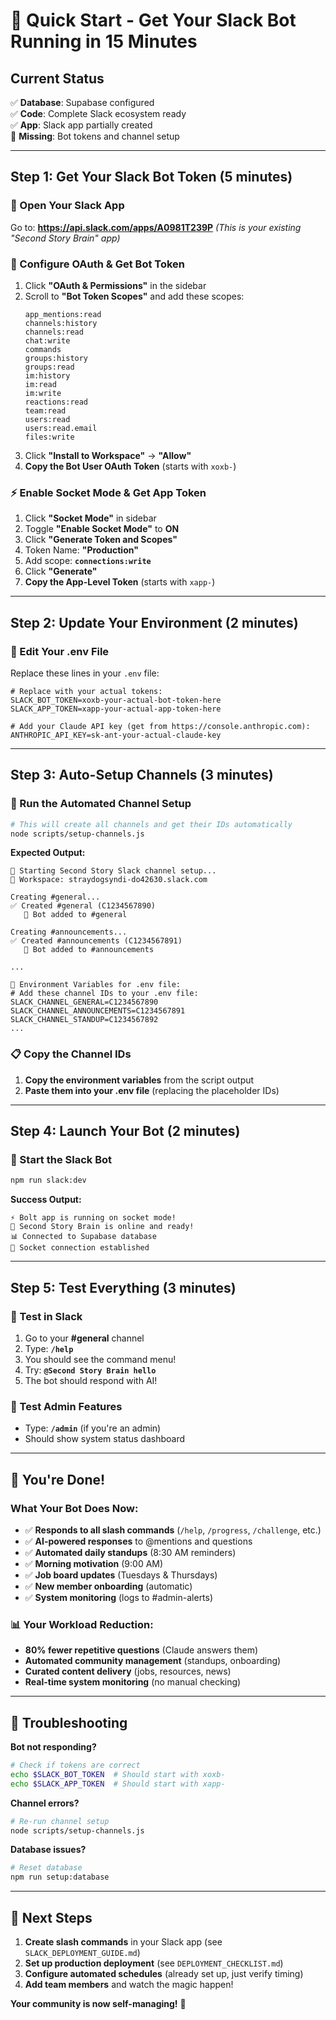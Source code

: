 # 🚀 Quick Start - Get Your Slack Bot Running in 15 Minutes

## Current Status
✅ **Database**: Supabase configured  
✅ **Code**: Complete Slack ecosystem ready  
✅ **App**: Slack app partially created  
🔄 **Missing**: Bot tokens and channel setup  

---

## Step 1: Get Your Slack Bot Token (5 minutes)

### 🔗 Open Your Slack App
Go to: **https://api.slack.com/apps/A0981T239P**
*(This is your existing "Second Story Brain" app)*

### 🔑 Configure OAuth & Get Bot Token
1. Click **"OAuth & Permissions"** in the sidebar
2. Scroll to **"Bot Token Scopes"** and add these scopes:
   ```
   app_mentions:read
   channels:history
   channels:read
   chat:write
   commands
   groups:history
   groups:read
   im:history
   im:read
   im:write
   reactions:read
   team:read
   users:read
   users:read.email
   files:write
   ```
3. Click **"Install to Workspace"** → **"Allow"**
4. **Copy the Bot User OAuth Token** (starts with `xoxb-`)

### ⚡ Enable Socket Mode & Get App Token
1. Click **"Socket Mode"** in sidebar
2. Toggle **"Enable Socket Mode"** to **ON**
3. Click **"Generate Token and Scopes"**
4. Token Name: **"Production"**
5. Add scope: **`connections:write`**
6. Click **"Generate"**
7. **Copy the App-Level Token** (starts with `xapp-`)

---

## Step 2: Update Your Environment (2 minutes)

### 📝 Edit Your .env File
Replace these lines in your `.env` file:

```env
# Replace with your actual tokens:
SLACK_BOT_TOKEN=xoxb-your-actual-bot-token-here
SLACK_APP_TOKEN=xapp-your-actual-app-token-here

# Add your Claude API key (get from https://console.anthropic.com):
ANTHROPIC_API_KEY=sk-ant-your-actual-claude-key
```

---

## Step 3: Auto-Setup Channels (3 minutes)

### 🤖 Run the Automated Channel Setup
```bash
# This will create all channels and get their IDs automatically
node scripts/setup-channels.js
```

**Expected Output:**
```
🚀 Starting Second Story Slack channel setup...
📍 Workspace: straydogsyndi-do42630.slack.com

Creating #general...
✅ Created #general (C1234567890)
   🤖 Bot added to #general

Creating #announcements...
✅ Created #announcements (C1234567891)
   🤖 Bot added to #announcements

...

🔧 Environment Variables for .env file:
# Add these channel IDs to your .env file:
SLACK_CHANNEL_GENERAL=C1234567890
SLACK_CHANNEL_ANNOUNCEMENTS=C1234567891
SLACK_CHANNEL_STANDUP=C1234567892
...
```

### 📋 Copy the Channel IDs
1. **Copy the environment variables** from the script output
2. **Paste them into your .env file** (replacing the placeholder IDs)

---

## Step 4: Launch Your Bot (2 minutes)

### 🚀 Start the Slack Bot
```bash
npm run slack:dev
```

**Success Output:**
```
⚡️ Bolt app is running on socket mode!
🧠 Second Story Brain is online and ready!
📊 Connected to Supabase database
🔗 Socket connection established
```

---

## Step 5: Test Everything (3 minutes)

### 💬 Test in Slack
1. Go to your **#general** channel
2. Type: **`/help`**
3. You should see the command menu!
4. Try: **`@Second Story Brain hello`**
5. The bot should respond with AI!

### 🔧 Test Admin Features
- Type: **`/admin`** (if you're an admin)
- Should show system status dashboard

---

## 🎉 You're Done!

### What Your Bot Does Now:
- ✅ **Responds to all slash commands** (`/help`, `/progress`, `/challenge`, etc.)
- ✅ **AI-powered responses** to @mentions and questions
- ✅ **Automated daily standups** (8:30 AM reminders)
- ✅ **Morning motivation** (9:00 AM)
- ✅ **Job board updates** (Tuesdays & Thursdays)
- ✅ **New member onboarding** (automatic)
- ✅ **System monitoring** (logs to #admin-alerts)

### 📊 Your Workload Reduction:
- **80% fewer repetitive questions** (Claude answers them)
- **Automated community management** (standups, onboarding)
- **Curated content delivery** (jobs, resources, news)
- **Real-time system monitoring** (no manual checking)

---

## 🚨 Troubleshooting

**Bot not responding?**
```bash
# Check if tokens are correct
echo $SLACK_BOT_TOKEN  # Should start with xoxb-
echo $SLACK_APP_TOKEN  # Should start with xapp-
```

**Channel errors?**
```bash
# Re-run channel setup
node scripts/setup-channels.js
```

**Database issues?**
```bash
# Reset database
npm run setup:database
```

---

## 🎯 Next Steps

1. **Create slash commands** in your Slack app (see `SLACK_DEPLOYMENT_GUIDE.md`)
2. **Set up production deployment** (see `DEPLOYMENT_CHECKLIST.md`)
3. **Configure automated schedules** (already set up, just verify timing)
4. **Add team members** and watch the magic happen!

**Your community is now self-managing!** 🚀